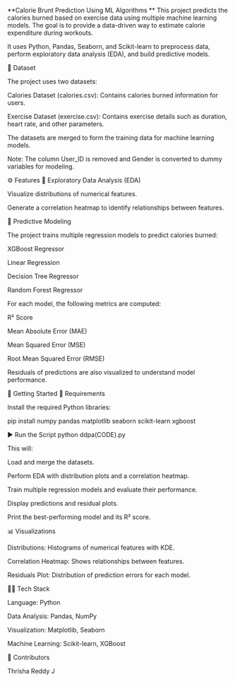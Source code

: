 **Calorie Brunt Prediction Using ML Algorithms
**
This project predicts the calories burned based on exercise data using multiple machine learning models. The goal is to provide a data-driven way to estimate calorie expenditure during workouts.

It uses Python, Pandas, Seaborn, and Scikit-learn to preprocess data, perform exploratory data analysis (EDA), and build predictive models.

📂 Dataset

The project uses two datasets:

Calories Dataset (calories.csv): Contains calories burned information for users.

Exercise Dataset (exercise.csv): Contains exercise details such as duration, heart rate, and other parameters.

The datasets are merged to form the training data for machine learning models.

Note: The column User_ID is removed and Gender is converted to dummy variables for modeling.

⚙️ Features
🔎 Exploratory Data Analysis (EDA)

Visualize distributions of numerical features.

Generate a correlation heatmap to identify relationships between features.

🧠 Predictive Modeling

The project trains multiple regression models to predict calories burned:

XGBoost Regressor

Linear Regression

Decision Tree Regressor

Random Forest Regressor

For each model, the following metrics are computed:

R² Score

Mean Absolute Error (MAE)

Mean Squared Error (MSE)

Root Mean Squared Error (RMSE)

Residuals of predictions are also visualized to understand model performance.

🚀 Getting Started
🔧 Requirements

Install the required Python libraries:

pip install numpy pandas matplotlib seaborn scikit-learn xgboost

▶️ Run the Script
python ddpa(CODE).py


This will:

Load and merge the datasets.

Perform EDA with distribution plots and a correlation heatmap.

Train multiple regression models and evaluate their performance.

Display predictions and residual plots.

Print the best-performing model and its R² score.

📊 Visualizations

Distributions: Histograms of numerical features with KDE.

Correlation Heatmap: Shows relationships between features.

Residuals Plot: Distribution of prediction errors for each model.

👩‍💻 Tech Stack

Language: Python

Data Analysis: Pandas, NumPy

Visualization: Matplotlib, Seaborn

Machine Learning: Scikit-learn, XGBoost

🙌 Contributors

Thrisha Reddy J
